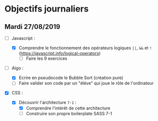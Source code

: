 # Objectifs journaliers

## Mardi 27/08/2019

- [ ] Javascript :

  - [x] Comprendre le fonctionnement des opérateurs logiques `||`, `&&` et `!` (https://javascript.info/logical-operators)
    - [ ] Faire les 9 exercices

- [ ] Algo :

  - [x] Ecrire en pseudocode le Bubble Sort (création pure)
  - [ ] Faire valider son code par un "élève" qui joue le rôle de l'ordinateur

- [x] CSS :
  - [x] Découvrir l'architecture `7-1` :
    - [x] Comprendre l'intérêt de cette architecture
    - [ ] Construire son propre boilerplate SASS 7-1
